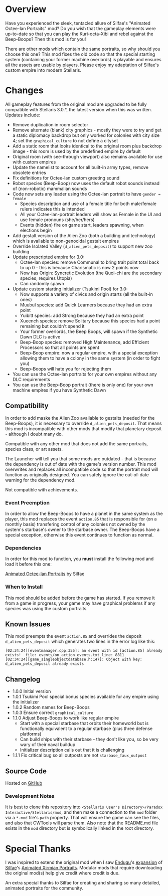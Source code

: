 # Overview

Have you experienced the sleek, tentacled allure of Silfae's "Animated Octee-lan Portraits" mod?  Do you wish that the gameplay elements were up-to-date so that you can play the Kuri-octa-Xibi and rebel against the Beep-Boops?  Then this mod is for you!

There are other mods which contain the same portraits, so why should you choose this one?  This mod fixes the old code so that the special starting system (containing your former machine overlords) is playable and ensures all the assets are usable by players.  Please enjoy my adaptation of Silfae's custom empire into modern Stellaris.

# Changes

All gameplay features from the original mod are upgraded to be fully compatible with Stellaris 3.0.*, the latest version when this was written.  Updates include:

* Remove duplication in room selector
* Remove alternate (blank) city graphics - mostly they were to try and get a static diplomacy backdrop but only worked for colonies with city size 4; set the `graphical_culture` to not define a cityset
* Add a static room that looks identical to the original room plus backdrop image - this room is used by the predefined empire by default
* Original room (with see-through viewport) also remains available for use with custom empires
* Update the namelist to account for all built-in army types, remove obsolete entries
* Fix definitions for Octee-lan custom greeting sound
* Robot species (Beep-Boop) now uses the default robot sounds instead of (non-robotic) mammalian sounds
* Code now sets any leader using the Octee-lan portrait to have `gender = female`
    * Species description and use of a female title for both male/female rulers indicates this is intended
    * All your Octee-lan-portrait leaders will show as Female in the UI and use female pronouns (she/her/hers)
    * Events (hidden) fire on game start, leaders spawning, when elections begin
* Add gestalt version of the Alien Zoo (both a building and technology) which is available to non-genocidal gestalt empires
* Override Isolated Valley (`d_alien_pets_deposit`) to support new zoo building
* Update prescripted empire for 3.0:
    * Octee-lan species: remove Communal to bring trait point total back to up 0 - this is because Charismatic is now 2 points now
    * Now has Origin: Syncretic Evolution (the Quoi-chi are the secondary species; requires Utopia)
    * Can randomly spawn
* Update custom starting initializer (Tsukimi Pool) for 3.0:
    * Now supports a variety of civics and origin starts (all the built-in ones)
    * Muubul species: add Quick Learners because they had an extra point
    * Yuibitt species: add Strong because they had an extra point
    * Xueench species: remove Solitary because this species had a point remaining but couldn't spend it
    * Your former overlords, the Beep Boops, will spawn if the Synthetic Dawn DLC is active
    * Beep-Boop species: removed High Maintenance, add Efficient Processors so that all points are spent
    * Beep-Boop empire: now a regular empire, with a special exception allowing them to have a colony in the same system (in order to fight you)
    * Beep-Boops will hate you for rejecting them
* You can use the Octee-lan portraits for your own empires without any DLC requirements
* You can use the Beep-Boop portrait (there is only one) for your own machine empires if you have Synthetic Dawn

## Compatibility

In order to add maske the Alien Zoo available to gestalts (needed for the Beep-Boops), it is necessary to override `d_alien_pets_deposit`.  That means this mod is incompatible with other mods that modify that planetary deposit - although I doubt many do.

Compatible with any other mod that does not add the same portraits, species class, or art assets.

The Launcher will tell you that some mods are outdated - that is because the dependency is out of date with the game's version number.  This mod overwrites and replaces all incompatible code so that the portrait mod will function as originally designed.  You can safely ignore the out-of-date warning for the dependency mod.

Not compatible with achievements.

### Event Preemption

In order to allow the Beep-Boops to have a planet in the same system as the player, this mod replaces the event `action.85` that is responsible for (on a monthly basis) transfering control of any colonies not owned by the system's starbase's owner to the starbase owner. The Beep-Boops have a special exception, otherwise this event continues to function as normal.

### Dependencies

In order for this mod to function, you **must** install the following mod and load it before this one:

[Animated Octee-lan Portraits](https://steamcommunity.com/sharedfiles/filedetails/?id=929140455) by Silfae

### When to Install

This mod should be added before the game has started.  If you remove it from a game in progress, your game may have graphical problems if any species was using the custom portraits.

## Known Issues

This mod preempts the event `action.85` and overrides the deposit `d_alien_pets_deposit` which generates two lines in the error log like this:

```
[02:34:24][eventmanager.cpp:355]: an event with id [action.85] already exists!  file: events/on_action_events.txt line: 8811
[02:34:24][game_singleobjectdatabase.h:147]: Object with key: d_alien_pets_deposit already exists
```

## Changelog

* 1.0.0 Initial version
* 1.0.1 Tsukimi Pool special bonus species available for any empire using the initializer
* 1.0.2 Random names for Beep-Boops
* 1.0.3 Ensure correct `graphical_culture`
* 1.1.0 Adjust Beep-Boops to work like regular empire
    * Start with a special starbase that orbits their homeworld but is functionally equivalent to a regular starbase (plus three defense platforms)
    * Can build ships with their starbase - they don't like you, so be very wary of their naval buildup
    * Initializer description calls out that it is challenging
* 1.1.1 Fix critical bug so all outposts are not `starbase_faux_outpost`

## Source Code

Hosted on [GitHub](https://github.com/corsairmarks/octeelan_portraits_revisited)

### Development Notes

It is best to clone this repository into `<Stellaris User's Directory>/Paradox Interactive/Stellaris/mod`, and then make a connection to the `mod` folder via a `*.mod` file's `path` property.  That will ensure the game can see the files, and also that CWTools will parse them.  Also note that the README.md file exists in the `mod` directory but is symbolically linked in the root directory.

# Special Thanks

I was inspired to extend the original mod when I saw [Endugu](https://steamcommunity.com/profiles/76561198037630876/myworkshopfiles/)'s [expansion](https://steamcommunity.com/sharedfiles/filedetails/?id=1584824947) of [Silfae](https://steamcommunity.com/profiles/76561198021525667/myworkshopfiles/)'s [Animated Xirmian Portraits](https://steamcommunity.com/workshop/filedetails/?id=881118424).  Modular mods that require downloading the original mod(s) help give credit where credit is due.

An extra special thanks to Silfae for creating and sharing so many detailed, animated portraits for the community.